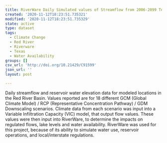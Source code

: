 ```yaml
---
title: RiverWare Daily Simulated values of Streamflow from 2006-2099 Texas
created: '2020-11-12T18:23:51.735321'
modified: '2020-11-12T18:23:51.735329'
state: active
type: dataset
tags:
  - Climate Change
  - Red River
  - Riverware
  - Texas
  - Water Availability
groups: []
csv_url: 'http://doi.org/10.21429/C91599'
json_url: ''
layout: post

---
```

Daily streamflow and reservoir water elevation data for modeled locations in the Red River Basin. Values reported are for 18 different GCM (Global Climate Model) / RCP (Representative Concentration Pathway) / GDM Downscaling scenarios. Climate data from each scenario was input into a Variable Infiltration Capacity (VIC) model, that output flow values. These values were then input into RiverWare, to determine the impacts on regulated flows, lake levels and water availability. RiverWare was used for this project, because of its ability to simulate water use, reservoir operations, and local/interstate regulations.
